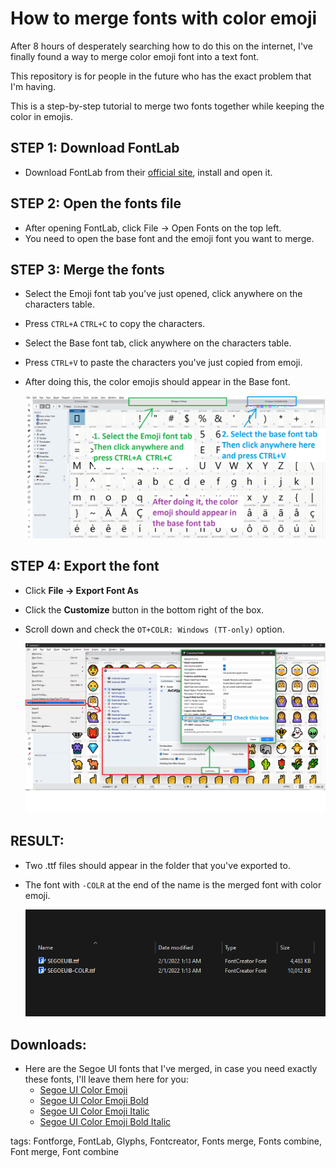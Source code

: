 # How to merge fonts with color emoji

After 8 hours of desperately searching how to do this on the internet, I've finally found a way to merge color emoji font into a text font.

This repository is for people in the future who has the exact problem that I'm having.

This is a step-by-step tutorial to merge two fonts together while keeping the color in emojis.

## STEP 1: Download FontLab
- Download FontLab from their [official site](https://www.fontlab.com/), install and open it.


## STEP 2: Open the fonts file

- After opening FontLab, click File -> Open Fonts on the top left.
- You need to open the base font and the emoji font you want to merge.

## STEP 3: Merge the fonts
- Select the Emoji font tab you've just opened, click anywhere on the characters table.
- Press `CTRL+A` `CTRL+C` to copy the characters.
- Select the Base font tab, click anywhere on the characters table.
- Press `CTRL+V` to paste the characters you've just copied from emoji.
- After doing this, the color emojis should appear in the Base font.

    ![merge](./merge.png)

## STEP 4: Export the font
- Click **File -> Export Font As**
- Click the **Customize** button in the bottom right of the box.
- Scroll down and check the `OT+COLR: Windows (TT-only)` option.

    ![export](./export.png)

## RESULT:
- Two .ttf files should appear in the folder that you've exported to.
- The font with `-COLR` at the end of the name is the merged font with color emoji.

    ![result](./result.png)

## Downloads:
- Here are the Segoe UI fonts that I've merged, in case you need exactly these fonts, I'll leave them here for you:
    - [Segoe UI Color Emoji](./seguiemj.ttf)
    - [Segoe UI Color Emoji Bold](./seguiemj_bold.ttf)
    - [Segoe UI Color Emoji Italic](./seguiemj_italic.ttf)
    - [Segoe UI Color Emoji Bold Italic](./seguiemj_bold_italic.ttf)

tags: Fontforge, FontLab, Glyphs, Fontcreator, Fonts merge, Fonts combine, Font merge, Font combine